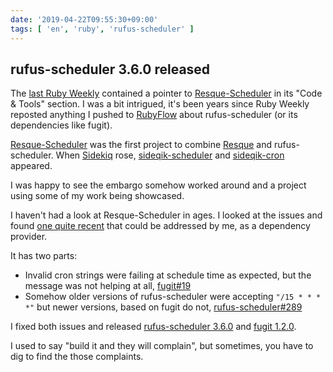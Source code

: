 ```yaml
---
date: '2019-04-22T09:55:30+09:00'
tags: [ 'en', 'ruby', 'rufus-scheduler' ]
---
```


## rufus-scheduler 3.6.0 released

The [last Ruby Weekly](https://rubyweekly.com/issues/446) contained a pointer to [Resque-Scheduler](https://rubyweekly.com/link/62438/web) in its "Code & Tools" section. I was a bit intrigued, it's been years since Ruby Weekly reposted anything I pushed to [RubyFlow](http://www.rubyflow.com) about rufus-scheduler (or its dependencies like fugit).

[Resque-Scheduler](https://github.com/resque/resque-scheduler) was the first project to combine [Resque](https://github.com/resque/resque) and rufus-scheduler. When [Sidekiq](https://sidekiq.org/) rose, [sideqik-scheduler](https://github.com/moove-it/sidekiq-scheduler) and [sideqik-cron](https://github.com/ondrejbartas/sidekiq-cron) appeared.

I was happy to see the embargo somehow worked around and a project using some of my work being showcased.

I haven't had a look at Resque-Scheduler in ages. I looked at the issues and found [one quite recent](https://github.com/resque/resque-scheduler/issues/649) that could be addressed by me, as a dependency provider.

It has two parts:

* Invalid cron strings were failing at schedule time as expected, but the message was not helping at all, [fugit#19](https://github.com/floraison/fugit/issues/19)
* Somehow older versions of rufus-scheduler were accepting `"/15 * * * *"` but newer versions, based on fugit do not, [rufus-scheduler#289](https://github.com/jmettraux/rufus-scheduler/issues/289)

I fixed both issues and released [rufus-scheduler 3.6.0](https://rubygems.org/gems/rufus-scheduler) and [fugit 1.2.0](https://rubygems.org/gems/fugit).

I used to say "build it and they will complain", but sometimes, you have to dig to find the those complaints.

